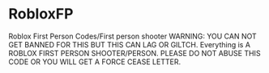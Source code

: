 # RobloxFP
Roblox First Person Codes/First person shooter
WARNING: YOU CAN NOT GET BANNED FOR THIS BUT THIS CAN LAG OR GILTCH.
Everything is A ROBLOX FIRST PERSON SHOOTER/PERSON. PLEASE DO NOT ABUSE THIS CODE OR YOU WILL GET A FORCE CEASE LETTER.
